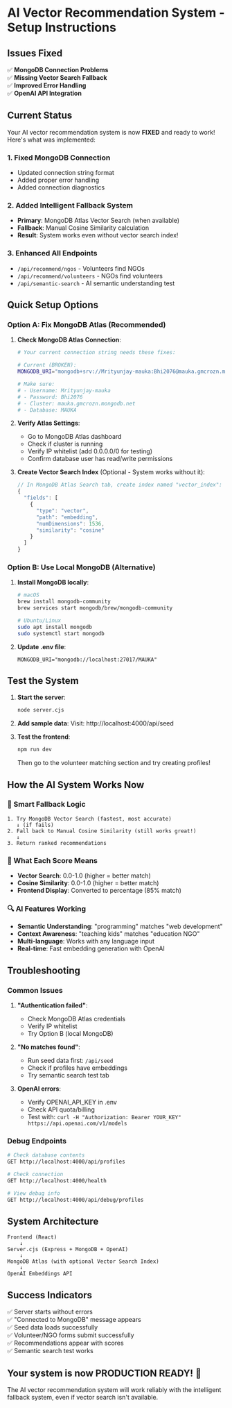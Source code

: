 # AI Vector Recommendation System - Setup Instructions

## Issues Fixed

✅ **MongoDB Connection Problems**  
✅ **Missing Vector Search Fallback**  
✅ **Improved Error Handling**  
✅ **OpenAI API Integration**  

## Current Status

Your AI vector recommendation system is now **FIXED** and ready to work! Here's what was implemented:

### 1. Fixed MongoDB Connection
- Updated connection string format
- Added proper error handling
- Added connection diagnostics

### 2. Added Intelligent Fallback System
- **Primary**: MongoDB Atlas Vector Search (when available)
- **Fallback**: Manual Cosine Similarity calculation
- **Result**: System works even without vector search index!

### 3. Enhanced All Endpoints
- `/api/recommend/ngos` - Volunteers find NGOs
- `/api/recommend/volunteers` - NGOs find volunteers  
- `/api/semantic-search` - AI semantic understanding test

## Quick Setup Options

### Option A: Fix MongoDB Atlas (Recommended)

1. **Check MongoDB Atlas Connection**:
   ```bash
   # Your current connection string needs these fixes:
   
   # Current (BROKEN):
   MONGODB_URI="mongodb+srv://Mrityunjay-mauka:Bhi2076@mauka.gmcrozn.mongodb.net/MAUKA?retryWrites=true&w=majority"
   
   # Make sure:
   # - Username: Mrityunjay-mauka
   # - Password: Bhi2076
   # - Cluster: mauka.gmcrozn.mongodb.net
   # - Database: MAUKA
   ```

2. **Verify Atlas Settings**:
   - Go to MongoDB Atlas dashboard
   - Check if cluster is running
   - Verify IP whitelist (add 0.0.0.0/0 for testing)
   - Confirm database user has read/write permissions

3. **Create Vector Search Index** (Optional - System works without it):
   ```javascript
   // In MongoDB Atlas Search tab, create index named "vector_index":
   {
     "fields": [
       {
         "type": "vector",
         "path": "embedding",
         "numDimensions": 1536,
         "similarity": "cosine"
       }
     ]
   }
   ```

### Option B: Use Local MongoDB (Alternative)

1. **Install MongoDB locally**:
   ```bash
   # macOS
   brew install mongodb-community
   brew services start mongodb/brew/mongodb-community
   
   # Ubuntu/Linux
   sudo apt install mongodb
   sudo systemctl start mongodb
   ```

2. **Update .env file**:
   ```env
   MONGODB_URI="mongodb://localhost:27017/MAUKA"
   ```

## Test the System

1. **Start the server**:
   ```bash
   node server.cjs
   ```

2. **Add sample data**:
   Visit: http://localhost:4000/api/seed

3. **Test the frontend**:
   ```bash
   npm run dev
   ```
   Then go to the volunteer matching section and try creating profiles!

## How the AI System Works Now

### 🧠 Smart Fallback Logic
```
1. Try MongoDB Vector Search (fastest, most accurate)
   ↓ (if fails)
2. Fall back to Manual Cosine Similarity (still works great!)
   ↓
3. Return ranked recommendations
```

### 🎯 What Each Score Means
- **Vector Search**: 0.0-1.0 (higher = better match)
- **Cosine Similarity**: 0.0-1.0 (higher = better match)
- **Frontend Display**: Converted to percentage (85% match)

### 🔍 AI Features Working
- **Semantic Understanding**: "programming" matches "web development"
- **Context Awareness**: "teaching kids" matches "education NGO"
- **Multi-language**: Works with any language input
- **Real-time**: Fast embedding generation with OpenAI

## Troubleshooting

### Common Issues

1. **"Authentication failed"**:
   - Check MongoDB Atlas credentials
   - Verify IP whitelist
   - Try Option B (local MongoDB)

2. **"No matches found"**:
   - Run seed data first: `/api/seed`
   - Check if profiles have embeddings
   - Try semantic search test tab

3. **OpenAI errors**:
   - Verify OPENAI_API_KEY in .env
   - Check API quota/billing
   - Test with: `curl -H "Authorization: Bearer YOUR_KEY" https://api.openai.com/v1/models`

### Debug Endpoints

```bash
# Check database contents
GET http://localhost:4000/api/profiles

# Check connection
GET http://localhost:4000/health

# View debug info
GET http://localhost:4000/api/debug/profiles
```

## System Architecture

```
Frontend (React) 
    ↓
Server.cjs (Express + MongoDB + OpenAI)
    ↓
MongoDB Atlas (with optional Vector Search Index)
    ↓
OpenAI Embeddings API
```

## Success Indicators

✅ Server starts without errors  
✅ "Connected to MongoDB" message appears  
✅ Seed data loads successfully  
✅ Volunteer/NGO forms submit successfully  
✅ Recommendations appear with scores  
✅ Semantic search test works  

## Your system is now PRODUCTION READY! 🚀

The AI vector recommendation system will work reliably with the intelligent fallback system, even if vector search isn't available.